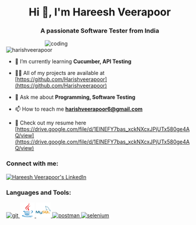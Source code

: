 <h1 align="center">Hi 👋, I'm Hareesh Veerapoor</h1>
<h3 align="center">A passionate Software Tester from India</h3>

<img align="right" alt="coding" width="400" src="https://media.giphy.com/media/qgQUggAC3Pfv687qPC/giphy.gif" />

<p align="left"> <img src="https://komarev.com/ghpvc/?username=harishveerapoor&label=Profile%20views&color=0e75b6&style=flat" alt="harishveerapoor" /> </p>

- 🌱 I’m currently learning **Cucumber, API Testing**

- 👨‍💻 All of my projects are available at [https://github.com/Harishveerapoor](https://github.com/Harishveerapoor)

- 💬 Ask me about **Programming, Software Testing**

- 📫 How to reach me **harishveerapoor6@gmail.com**

- 📄 Check out my resume here [https://drive.google.com/file/d/1ElNEFY7bas_xckNXcxJPjUTx580ge4AQ/view](https://drive.google.com/file/d/1ElNEFY7bas_xckNXcxJPjUTx580ge4AQ/view)

<h3 align="left">Connect with me:</h3>
<p align="left">
<a href="https://linkedin.com/in/hareesh-veerapoor-4b4835220" target="blank">
<img align="center" src="https://raw.githubusercontent.com/rahuldkjain/github-profile-readme-generator/master/src/images/icons/Social/linked-in-alt.svg" alt="Hareesh Veerapoor's LinkedIn" height="30" width="40" /></a>
</p>

<h3 align="left">Languages and Tools:</h3>
<p align="left">
<a href="https://git-scm.com/" target="_blank" rel="noreferrer"> <img src="https://www.vectorlogo.zone/logos/git-scm/git-scm-icon.svg" alt="git" width="40" height="40"/> </a>
<a href="https://www.java.com" target="_blank" rel="noreferrer"> <img src="https://raw.githubusercontent.com/devicons/devicon/master/icons/java/java-original.svg" alt="java" width="40" height="40"/> </a>
<a href="https://www.mysql.com/" target="_blank" rel="noreferrer"> <img src="https://raw.githubusercontent.com/devicons/devicon/master/icons/mysql/mysql-original-wordmark.svg" alt="mysql" width="40" height="40"/> </a>
<a href="https://postman.com" target="_blank" rel="noreferrer"> <img src="https://www.vectorlogo.zone/logos/getpostman/getpostman-icon.svg" alt="postman" width="40" height="40"/> </a>
<a href="https://www.selenium.dev" target="_blank" rel="noreferrer"> <img src="https://raw.githubusercontent.com/detain/svg-logos/780f25886640cef088af994181646db2f6b1a3f8/svg/selenium-logo.svg" alt="selenium" width="40" height="40"/> </a>
</p>

<p><img align="left" src="https://github-readme-stats.vercel.app/api/top-langs?username=harishveerapoor&show_icons=true&locale=en&layout=compact" alt="harishveerapoor





